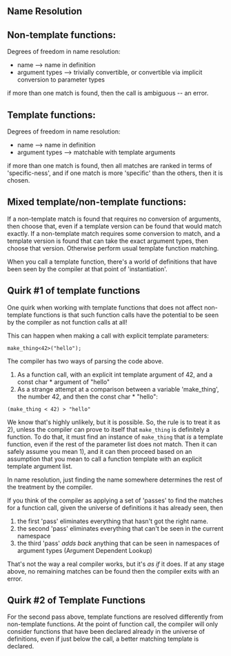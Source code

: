 Name Resolution
---------------

Non-template functions:
-----------------

Degrees of freedom in name resolution:

* name --> name in definition
* argument types --> trivially convertible, or convertible via implicit conversion to parameter types

if more than one match is found, then the call is ambiguous -- an error.

Template functions:
-----------

Degrees of freedom in name resolution:
* name --> name in definition
* argument types --> matchable with template arguments

if more than one match is found, then all matches are ranked in terms of 'specific-ness', and if one match is more 'specific' than the others, then it is chosen.

Mixed template/non-template functions:
----------------

If a non-template match is found that requires no conversion of arguments, then choose that, even if a template version can be found that would match exactly.
If a non-template match requires some conversion to match, and a template version is found that can take the exact argument types, then choose that version.
Otherwise perform usual template function matching.

When you call a template function, there's a world of definitions that have been seen by the compiler at that point of 'instantiation'.


Quirk #1 of template functions
-----------

One quirk when working with template functions that does not affect non-template functions is that such function calls have the
potential to be seen by the compiler as not function calls at all!

This can happen when making a call with explicit template parameters:

```
make_thing<42>("hello");
```

The compiler has two ways of parsing the code above.

1) As a function call, with an explicit int template argument of 42, and a const char * argument of "hello"
2) As a strange attempt at a comparison between a variable 'make_thing', the number 42, and then the const char * "hello":
```
(make_thing < 42) > "hello"
```

We know that's highly unlikely, but it is possible. So, the rule is to treat it as 2), unless the compiler can prove to itself that
`make_thing` is definitely a function. To do that, it must find an instance of `make_thing` that *is* a template function, even if the 
rest of the parameter list does not match. Then it can safely assume you mean 1), and it can then proceed based on an
assumption that you mean to call a function template with an explicit template argument list.

In name resolution, just finding the name somewhere determines the rest of the treatment by the compiler.

If you think of the compiler as applying a set of 'passes' to find the matches for a function call, given the universe
of definitions it has already seen, then 

1. the first 'pass' eliminates everything that hasn't got the right name.
2. the second 'pass' eliminates everything that can't be seen in the current namespace
3. the third 'pass' *adds back* anything that can be seen in namespaces of argument types (Argument Dependent Lookup)

That's not the way a real compiler works, but it's *as if* it does. If at any stage above, no remaining matches can be found
then the compiler exits with an error.

Quirk #2 of Template Functions
-------

For the second pass above, template functions are resolved differently from non-template functions. At the point of
function call, the compiler will only consider functions that have been declared already in the universe of definitions,
even if just below the call, a better matching template is declared.
